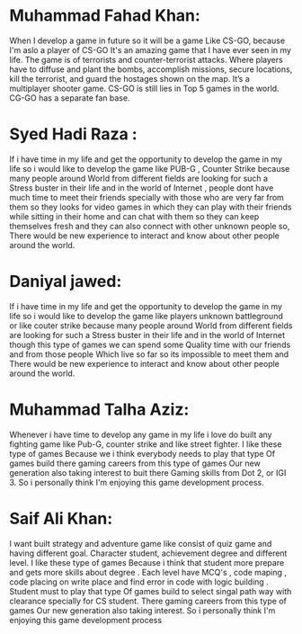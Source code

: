 # Muhammad Fahad Khan:

When I develop a game in future so it will be a game Like
CS-GO, because I'm aslo a player of CS-GO It's an amazing
game that I have ever seen in my life. The game is of 
terrorists and counter-terrorist attacks. Where players 
have to diffuse and plant the bombs, accomplish missions,
secure locations, kill the terrorist, and guard the 
hostages shown on the map. It’s a multiplayer shooter game.
CS-GO is still lies in Top 5 games in the world. CG-GO has
a separate fan base.

# Syed Hadi Raza :

If i have time in my life and get the opportunity 
to develop the game in my life so i would like to
develop the game like PUB-G , Counter Strike because many people around
World from different fields are looking for such a
Stress buster in their life and in the world of 
Internet , people dont have much time to meet their friends specially 
with those who are very far from them so they looks for video 
games in which they can play with their friends while sitting in 
their home and can chat with them so they can keep themselves fresh and
they can also connect with other unknown people so,
There would be  new experience to interact and know 
about other people around the world.


# Daniyal jawed:

If i have time in my life and get the opportunity 
to develop the game in my life so i would like to
develop the game like players unknown battleground
or like couter strike because many people around
World from different fields are looking for such a
Stress buster in their life and in the world of 
Internet though this type of games we can spend some 
Quality time with our friends and from those people
Which live so far so its impossible to meet them and 
There would be  new experience to interact and know 
about other people around the world.


# Muhammad Talha Aziz: 

Whenever i have time to develop any game in my life i 
love do built any fighting game like Pub-G, counter 
strike and like street fighter. I like these type of games
Because we i think everybody needs to play that type 
Of games build there gaming careers from this type of games
Our new generation also taking interest to buit there 
Gaming skills from Dot 2, or IGI 3. So i personally think
I'm enjoying this game development process.

# Saif Ali Khan: 

 I want  built  strategy and adventure game like consist 
of quiz game and having different goal. Character student, 
achievement degree and different level. I like these type of 
games Because  i think that student more prepare and gets more 
skills about degree . Each level have MCQ's , code maping
, code placing on write place and find error in code with logic building .
Student must to play that type  Of games build to select singal path way
with clearance specially for CS student. There gaming careers from this 
type of games Our new generation also taking interest. So i personally
think I'm enjoying this game development process
